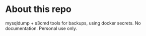 # About this repo

mysqldump + s3cmd tools for backups, using docker secrets.
No documentation. Personal use only.
